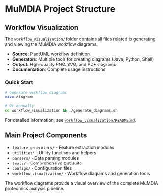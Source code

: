 # MuMDIA Project Structure

## Workflow Visualization

The `workflow_visualization/` folder contains all files related to generating and viewing the MuMDIA workflow diagrams:

- **Source**: PlantUML workflow definition
- **Generators**: Multiple tools for creating diagrams (Java, Python, Shell)
- **Output**: High-quality PNG, SVG, and PDF diagrams
- **Documentation**: Complete usage instructions

### Quick Start
```bash
# Generate workflow diagrams
make diagrams

# Or manually
cd workflow_visualization && ./generate_diagrams.sh
```

For detailed information, see [`workflow_visualization/README.md`](workflow_visualization/README.md).

## Main Project Components

- `feature_generators/` - Feature extraction modules
- `utilities/` - Utility functions and helpers  
- `parsers/` - Data parsing modules
- `tests/` - Comprehensive test suite
- `configs/` - Configuration files
- `workflow_visualization/` - Workflow diagrams and generation tools

The workflow diagrams provide a visual overview of the complete MuMDIA proteomics analysis pipeline.
